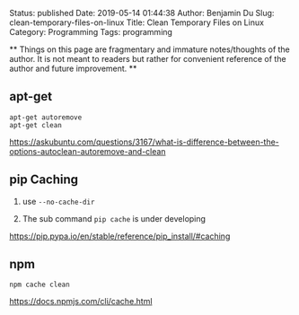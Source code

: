 Status: published
Date: 2019-05-14 01:44:38
Author: Benjamin Du
Slug: clean-temporary-files-on-linux
Title: Clean Temporary Files on Linux
Category: Programming
Tags: programming

**
Things on this page are fragmentary and immature notes/thoughts of the author.
It is not meant to readers but rather for convenient reference of the author and future improvement.
**


## apt-get

    apt-get autoremove
    apt-get clean

https://askubuntu.com/questions/3167/what-is-difference-between-the-options-autoclean-autoremove-and-clean

## pip Caching

1. use `--no-cache-dir`

2. The sub command `pip cache` is under developing

https://pip.pypa.io/en/stable/reference/pip_install/#caching

## npm 

    npm cache clean

https://docs.npmjs.com/cli/cache.html

